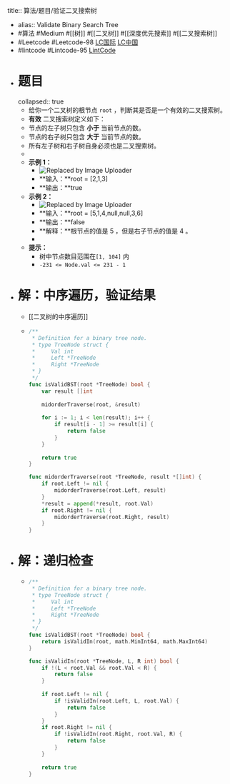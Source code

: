 title:: 算法/题目/验证二叉搜索树

- alias:: Validate Binary Search Tree
- #算法 #Medium #[[树]] #[[二叉树]] #[[深度优先搜索]] #[[二叉搜索树]]
- #Leetcode #Leetcode-98 [LC国际](https://leetcode.com/problems/validate-binary-search-tree/) [LC中国](https://leetcode-cn.com/problems/validate-binary-search-tree/)
- #lintcode #Lintcode-95 [LintCode](https://www.lintcode.com/problem/95/)
- # 题目
  collapsed:: true
	- 给你一个二叉树的根节点 `root` ，判断其是否是一个有效的二叉搜索树。
	- **有效** 二叉搜索树定义如下：
	- 节点的左子树只包含 **小于** 当前节点的数。
	- 节点的右子树只包含 **大于** 当前节点的数。
	- 所有左子树和右子树自身必须也是二叉搜索树。
	-
	- **示例 1：**
		- ![Replaced by Image Uploader](https://vip2.loli.io/2022/08/09/cBIGR6pvLi8r9yq.jpg)
		- **输入：**root = [2,1,3]
		- **输出：**true
	- **示例 2：**
		- ![Replaced by Image Uploader](https://vip2.loli.io/2022/08/09/GxOKEflSIL2yHc4.jpg)
		- **输入：**root = [5,1,4,null,null,3,6]
		- **输出：**false
		- **解释：**根节点的值是 5 ，但是右子节点的值是 4 。
		-
	- **提示：**
		- 树中节点数目范围在`[1, 104]` 内
		- `-231 <= Node.val <= 231 - 1`
- # 解：中序遍历，验证结果
	- [[二叉树的中序遍历]]
	- ```go
	  /**
	   * Definition for a binary tree node.
	   * type TreeNode struct {
	   *     Val int
	   *     Left *TreeNode
	   *     Right *TreeNode
	   * }
	   */
	  func isValidBST(root *TreeNode) bool {
	      var result []int
	      
	      midorderTraverse(root, &result)
	      
	      for i := 1; i < len(result); i++ {
	          if result[i - 1] >= result[i] {
	              return false
	          }
	      }
	      
	      return true
	  }
	  
	  func midorderTraverse(root *TreeNode, result *[]int) {
	      if root.Left != nil {
	          midorderTraverse(root.Left, result)
	      }
	      *result = append(*result, root.Val)
	      if root.Right != nil {
	          midorderTraverse(root.Right, result)
	      }
	  }
	  ```
- # 解：递归检查
	- ```go
	  /**
	   * Definition for a binary tree node.
	   * type TreeNode struct {
	   *     Val int
	   *     Left *TreeNode
	   *     Right *TreeNode
	   * }
	   */
	  func isValidBST(root *TreeNode) bool {
	      return isValidIn(root, math.MinInt64, math.MaxInt64)
	  }
	  
	  func isValidIn(root *TreeNode, L, R int) bool {
	      if !(L < root.Val && root.Val < R) {
	          return false
	      }
	      
	      if root.Left != nil {
	          if !isValidIn(root.Left, L, root.Val) {
	              return false
	          }
	      }
	      if root.Right != nil {
	          if !isValidIn(root.Right, root.Val, R) {
	              return false
	          }
	      }
	      
	      return true
	  }
	  ```